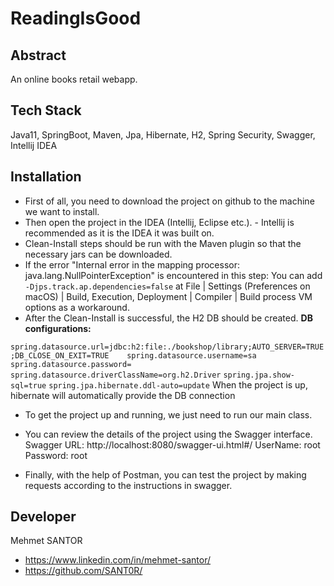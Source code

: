 
# ReadingIsGood



## Abstract

An online books retail webapp.

## Tech Stack

Java11, SpringBoot, Maven, Jpa, Hibernate, H2, Spring Security, Swagger, Intellij IDEA

## Installation

- First of all, you need to download the project on github to the machine we want to install.
- Then open the project in the IDEA (Intellij, Eclipse etc.). - Intellij is recommended as it is the IDEA it was built on.
- Clean-Install steps should be run with the Maven plugin so that the necessary jars can be downloaded. 
- If the error "Internal error in the mapping processor: java.lang.NullPointerException" is encountered in this step:
You can add `-Djps.track.ap.dependencies=false` at File | Settings (Preferences on macOS) | Build, Execution, Deployment | Compiler | Build process VM options as a workaround.
- After the Clean-Install is successful, the H2 DB should be created.
**DB configurations:**

`spring.datasource.url=jdbc:h2:file:./bookshop/library;AUTO_SERVER=TRUE;DB_CLOSE_ON_EXIT=TRUE    spring.datasource.username=sa`  
`spring.datasource.password=` 
`spring.datasource.driverClassName=org.h2.Driver`
`spring.jpa.show-sql=true`
`spring.jpa.hibernate.ddl-auto=update`
When the project is up, hibernate will automatically provide the DB connection

- To get the project up and running, we just need to run our main class.
- You can review the details of the project using the Swagger interface.
	 Swagger URL: http://localhost:8080/swagger-ui.html#/
	 UserName: root
	 Password: root
	
- Finally, with the help of Postman, you can test the project by making requests according to the instructions in swagger.



## Developer

Mehmet SANTOR

- https://www.linkedin.com/in/mehmet-santor/
- https://github.com/SANT0R/

